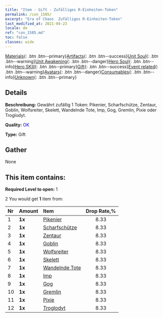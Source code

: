 ```yaml
---
title: "Item - Gift - Zufälliges R-Einheiten-Token"
permalink: /con_1585/
excerpt: "Era of Chaos  Zufälliges R-Einheiten-Token"
last_modified_at: 2021-04-23
locale: de
ref: "con_1585.md"
toc: false
classes: wide
---
```

 [Materials](/ItemsDE/){: .btn .btn--primary}[Artifacts](/ItemsDE/Artifacts/){: .btn .btn--success}[Unit Soul](/ItemsDE/UnitSoul/){: .btn .btn--warning}[Unit Awakening](/ItemsDE/UnitAwakening/){: .btn .btn--danger}[Hero Soul](/ItemsDE/HeroSoul/){: .btn .btn--info}[Hero SKill](/ItemsDE/HeroSkill/){: .btn .btn--primary}[Gift](/ItemsDE/Gift/){: .btn .btn--success}[Event related](/ItemsDE/Events/){: .btn .btn--warning}[Avatars](/ItemsDE/Avatars/){: .btn .btn--danger}[Consumables](/ItemsDE/Consumables/){: .btn .btn--info}[Unknown](/ItemsDE/Unknown/){: .btn .btn--primary}

## Details
 **Beschreibung:** Gewährt zufällig 1 Token: Pikenier, Scharfschütze, Zentaur, Goblin, Wolfsreiter, Skelett, Wandelnde Tote, Imp, Gog, Gremlin, Pixie oder Troglodyt.

 **Quality:** <span style="color: #0000CD">OK</span>

 **Type:** Gift

## Gather

  None

## This item contains:

 **Required Level to open:** 1

 2 You would get **1** item  from:

  | Nr | Amount |     Item    | Drop Rate,% |
  |:---|:-------|:------------|:---------:|
  | 1 |  **1x** | [Pikenier](/ItemsDE/unt_190/) | 8.33 | 
  | 2 |  **1x** | [Scharfschütze](/ItemsDE/unt_191/) | 8.33 | 
  | 3 |  **1x** | [Zentaur](/ItemsDE/unt_199/) | 8.33 | 
  | 4 |  **1x** | [Goblin](/ItemsDE/unt_217/) | 8.33 | 
  | 5 |  **1x** | [Wolfsreiter](/ItemsDE/unt_218/) | 8.33 | 
  | 6 |  **1x** | [Skelett](/ItemsDE/unt_208/) | 8.33 | 
  | 7 |  **1x** | [Wandelnde Tote](/ItemsDE/unt_209/) | 8.33 | 
  | 8 |  **1x** | [Imp](/ItemsDE/unt_226/) | 8.33 | 
  | 9 |  **1x** | [Gog](/ItemsDE/unt_227/) | 8.33 | 
  | 10 |  **1x** | [Gremlin](/ItemsDE/unt_235/) | 8.33 | 
  | 11 |  **1x** | [Pixie](/ItemsDE/unt_262/) | 8.33 | 
  | 12 |  **1x** | [Troglodyt](/ItemsDE/unt_244/) | 8.33 | 
